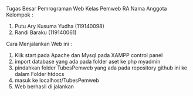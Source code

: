 Tugas Besar Pemrograman Web
Kelas Pemweb RA
Nama Anggota Kelompok :
1. Putu Ary Kusuma Yudha (119140098)
2. Randi Baraku (119140061)

Cara Menjalankan Web ini :
1. Klik start pada Apache dan Mysql pada XAMPP control panel
2. import database yang ada pada folder aset ke php myadmin
3. pindahkan folder TubesPemweb yang ada pada repository github ini ke dalam Folder htdocs
4. masuk ke localhost/TubesPemweb
5. Web berhasil di jalankan
